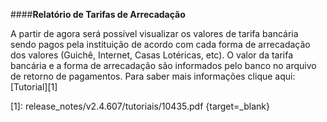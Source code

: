 ####**Relatório de Tarifas de Arrecadação**

A partir de agora será possível visualizar os valores de tarifa bancária sendo pagos pela instituição de acordo com cada forma de arrecadação dos valores (Guichê, Internet, Casas Lotéricas, etc). O valor da tarifa bancária e a forma de arrecadação são informados pelo banco no arquivo de retorno de pagamentos.
Para saber mais informações clique aqui: [Tutorial][1]

[1]: release_notes/v2.4.607/tutoriais/10435.pdf {target=_blank}
